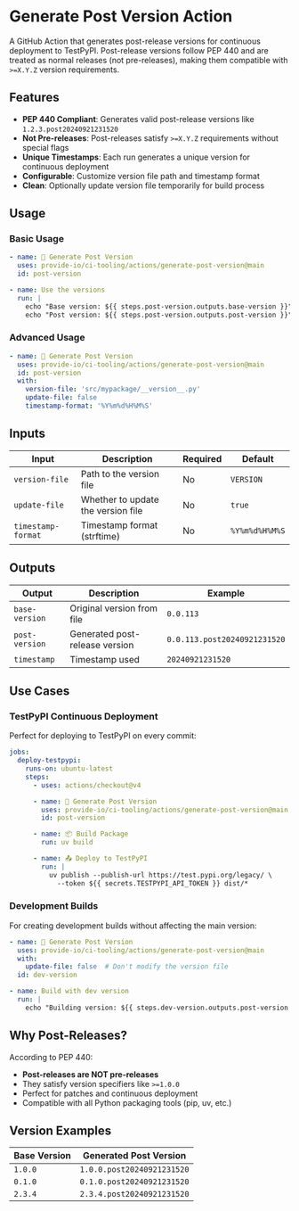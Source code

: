 # Generate Post Version Action

A GitHub Action that generates post-release versions for continuous deployment to TestPyPI. Post-release versions follow PEP 440 and are treated as normal releases (not pre-releases), making them compatible with `>=X.Y.Z` version requirements.

## Features

- **PEP 440 Compliant**: Generates valid post-release versions like `1.2.3.post20240921231520`
- **Not Pre-releases**: Post-releases satisfy `>=X.Y.Z` requirements without special flags
- **Unique Timestamps**: Each run generates a unique version for continuous deployment
- **Configurable**: Customize version file path and timestamp format
- **Clean**: Optionally update version file temporarily for build process

## Usage

### Basic Usage

```yaml
- name: 🔖 Generate Post Version
  uses: provide-io/ci-tooling/actions/generate-post-version@main
  id: post-version

- name: Use the versions
  run: |
    echo "Base version: ${{ steps.post-version.outputs.base-version }}"
    echo "Post version: ${{ steps.post-version.outputs.post-version }}"
```

### Advanced Usage

```yaml
- name: 🔖 Generate Post Version
  uses: provide-io/ci-tooling/actions/generate-post-version@main
  id: post-version
  with:
    version-file: 'src/mypackage/__version__.py'
    update-file: false
    timestamp-format: '%Y%m%d%H%M%S'
```

## Inputs

| Input | Description | Required | Default |
|-------|-------------|----------|---------|
| `version-file` | Path to the version file | No | `VERSION` |
| `update-file` | Whether to update the version file | No | `true` |
| `timestamp-format` | Timestamp format (strftime) | No | `%Y%m%d%H%M%S` |

## Outputs

| Output | Description | Example |
|--------|-------------|---------|
| `base-version` | Original version from file | `0.0.113` |
| `post-version` | Generated post-release version | `0.0.113.post20240921231520` |
| `timestamp` | Timestamp used | `20240921231520` |

## Use Cases

### TestPyPI Continuous Deployment

Perfect for deploying to TestPyPI on every commit:

```yaml
jobs:
  deploy-testpypi:
    runs-on: ubuntu-latest
    steps:
      - uses: actions/checkout@v4

      - name: 🔖 Generate Post Version
        uses: provide-io/ci-tooling/actions/generate-post-version@main
        id: post-version

      - name: 📦 Build Package
        run: uv build

      - name: 📤 Deploy to TestPyPI
        run: |
          uv publish --publish-url https://test.pypi.org/legacy/ \
            --token ${{ secrets.TESTPYPI_API_TOKEN }} dist/*
```

### Development Builds

For creating development builds without affecting the main version:

```yaml
- name: 🔖 Generate Post Version
  uses: provide-io/ci-tooling/actions/generate-post-version@main
  with:
    update-file: false  # Don't modify the version file
  id: dev-version

- name: Build with dev version
  run: |
    echo "Building version: ${{ steps.dev-version.outputs.post-version }}"
```

## Why Post-Releases?

According to PEP 440:
- **Post-releases are NOT pre-releases**
- They satisfy version specifiers like `>=1.0.0`
- Perfect for patches and continuous deployment
- Compatible with all Python packaging tools (pip, uv, etc.)

## Version Examples

| Base Version | Generated Post Version |
|--------------|----------------------|
| `1.0.0` | `1.0.0.post20240921231520` |
| `0.1.0` | `0.1.0.post20240921231520` |
| `2.3.4` | `2.3.4.post20240921231520` |